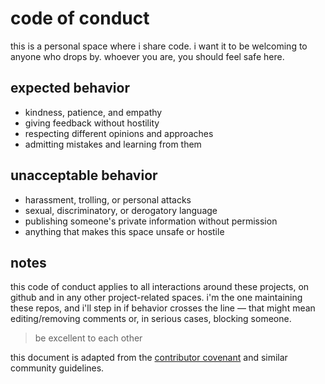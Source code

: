 # code of conduct

this is a personal space where i share code. i want it to be welcoming to anyone who drops by. whoever you are, you should feel safe here.

## expected behavior

* kindness, patience, and empathy
* giving feedback without hostility
* respecting different opinions and approaches
* admitting mistakes and learning from them

## unacceptable behavior

* harassment, trolling, or personal attacks
* sexual, discriminatory, or derogatory language
* publishing someone's private information without permission
* anything that makes this space unsafe or hostile

## notes

this code of conduct applies to all interactions around these projects, on github and in any other project-related spaces. i'm the one maintaining these repos, and i'll step in if behavior crosses the line — that might mean editing/removing comments or, in serious cases, blocking someone.

> be excellent to each other

this document is adapted from the [contributor covenant](https://www.contributor-covenant.org) and similar community guidelines.
